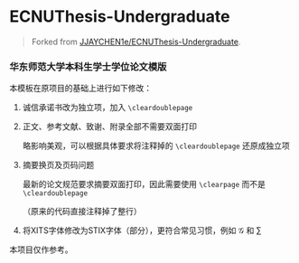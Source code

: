 # ECNUThesis-Undergraduate

> Forked from [JJAYCHEN1e/ECNUThesis-Undergraduate](https://github.com/JJAYCHEN1e/ECNUThesis-Undergraduate).

### 华东师范大学本科生学士学位论文模版

本模板在原项目的基础上进行如下修改：

1. 诚信承诺书改为独立项，加入 `\cleardoublepage`

2. 正文、参考文献、致谢、附录全部不需要双面打印

    略影响美观，可以根据具体要求将注释掉的 `\cleardoublepage` 还原成独立项

3. 摘要换页及页码问题
    
    最新的论文规范要求摘要双面打印，因此需要使用 `\clearpage` 而不是 `\cleardoublepage`

    （原来的代码直接注释掉了整行）

4. 将XITS字体修改为STIX字体（部分），更符合常见习惯，例如 $\mathcal{G}$ 和 $\sum$

本项目仅作参考。